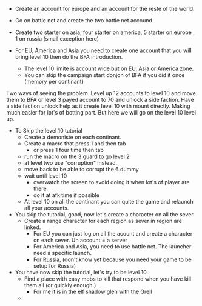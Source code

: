 - Create an account for europe and an account for the reste of the world.
- Go on battle net and create the two battle net accound
- Create two starter on asia, four starter on america, 5 starter on europe , 1 on russia (small exception here)

- For EU, America and Asia you need to create one account that you will bring level 10 then do the BFA introduction.
  - The level 10 limite is account wide but on EU, Asia or America zone.
  - You can skip the campaign start donjon of BFA if you did it once (memory per continant)
 
Two ways of seeing the problem. Level up 12 accounts to level 10 and move them to BFA or level 3 payed account to 70 and unlock a side faction.
Have a side faction unlock help as it create level 10 with mount directly. Making much easier for lot's of botting part.
But here we will go on the level 10 level up.


- To Skip the level 10 tutorial
  - Create a demoniste on each continant.
  - Create a macro that press 1 and then tab
    - or press 1 four time then tab
  - run the macro on the 3 guard to go level 2
  - at level two use "corruption" instead.
  - move back to be able to corrupt the 6 dummy
  - wait until level 10
    - overwatch the screen to avoid doing it when lot's of player are there
    - do it at afk time if possible
  - At level 10 on all the continant you can quite the game and relaunch all your accounts.
- You skip the tutorial, good, now let's create a character on all the sever.
  - Create a range character for each region as sever in region are linked. 
    - For EU you can just log on all the acount and create a character on each sever. Un account = a server
    - For America and Asia, you need to use battle net. The launcher need a specific launch.
    - For Russia, (don't know yet because you need your game to be setup for Russia) 
- You have now skip the tutorial, let's try to be level 10.
  - Find a place with easy mobs to kill that respond when you have kill them all (or quickly enough.)
    - For me it is in the elf shadow glen with the Grell
  -  
